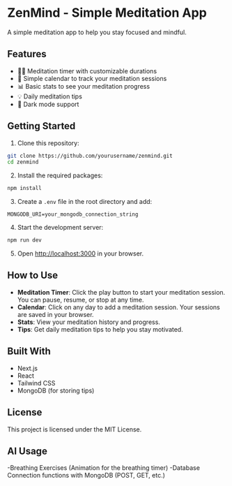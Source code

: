 # ZenMind - Simple Meditation App

A simple meditation app to help you stay focused and mindful.

## Features

- 🧘‍♂️ Meditation timer with customizable durations
- 📅 Simple calendar to track your meditation sessions
- 📊 Basic stats to see your meditation progress
- 💡 Daily meditation tips
- 🌙 Dark mode support

## Getting Started

1. Clone this repository:
```bash
git clone https://github.com/yourusername/zenmind.git
cd zenmind
```

2. Install the required packages:
```bash
npm install
```

3. Create a `.env` file in the root directory and add:
```env
MONGODB_URI=your_mongodb_connection_string
```

4. Start the development server:
```bash
npm run dev
```

5. Open [http://localhost:3000](http://localhost:3000) in your browser.

## How to Use

- **Meditation Timer**: Click the play button to start your meditation session. You can pause, resume, or stop at any time.
- **Calendar**: Click on any day to add a meditation session. Your sessions are saved in your browser.
- **Stats**: View your meditation history and progress.
- **Tips**: Get daily meditation tips to help you stay motivated.

## Built With

- Next.js
- React
- Tailwind CSS
- MongoDB (for storing tips)

## License

This project is licensed under the MIT License.


## AI Usage

-Breathing Exercises (Animation for the breathing timer)
-Database Connection functions with MongoDB (POST, GET, etc.)